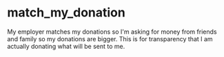 # match_my_donation
My employer matches my donations so I'm asking for money from friends and family so my donations are bigger. This is for transparency that I am actually donating what will be sent to me.
